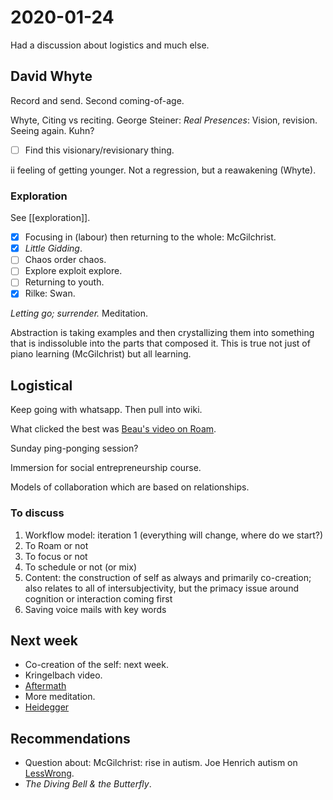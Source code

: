 # 2020-01-24

Had a discussion about logistics and much else.

## David Whyte

Record and send.
Second coming-of-age.

Whyte, Citing vs reciting.
George Steiner: _Real Presences_: Vision, revision.
Seeing again.
Kuhn?

- [ ] Find this visionary/revisionary thing.

ii feeling of getting younger.
Not a regression, but a reawakening (Whyte).

### Exploration

See [[exploration]].

- [x] Focusing in (labour) then returning to the whole: McGilchrist.
- [x] _Little Gidding_.
- [ ] Chaos order chaos.
- [ ] Explore exploit explore.
- [ ] Returning to youth.
- [x] Rilke: Swan.

*Letting go; surrender.*
Meditation.

Abstraction is taking examples and then crystallizing them into something that is indissoluble into the parts that composed it.
This is true not just of piano learning (McGilchrist) but all learning.

## Logistical

Keep going with whatsapp.
Then pull into wiki.

What clicked the best was [Beau's video on Roam](https://www.youtube.com/watch?v=KoddCmn3eL0).

Sunday ping-ponging session?

Immersion for social entrepreneurship course.

Models of collaboration which are based on relationships.

### To discuss

1. Workflow model: iteration 1 (everything will change, where do we start?)
1. To Roam or not
1. To focus or not
1. To schedule or not (or mix)
1. Content: the construction of self as always and primarily co-creation; also relates to all of intersubjectivity, but the primacy issue around cognition or interaction coming first
1. Saving voice mails with key words

## Next week

- Co-creation of the self: next week.
- Kringelbach video.
- [Aftermath](https://granta.com/aftermath-cusk/)
- More meditation.
- [Heidegger](https://twitter.com/AuthenticRisk/status/1353241122311532551)

## Recommendations

- Question about: McGilchrist: rise in autism. Joe Henrich autism on [LessWrong](https://www.lesswrong.com/posts/kYJ6RvS9zJ3WrGP7o/book-review-weirdest-people).
- _The Diving Bell & the Butterfly_.
